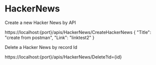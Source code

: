 # HackerNews

Create a new Hacker News by API
 
https://localhost:{port}/apis/HackerNews/CreateHackerNews
{
    "Title": "create from postman",
    "Link": "linktest2"
}

Delete a Hacker News by record Id

https://localhost:{port}/apis/HackerNews/Delete?id={id}
